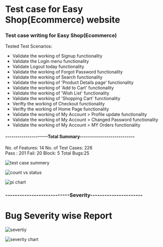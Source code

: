 # Test case for Easy Shop(Ecommerce) website

### Test case writing for Easy Shop(Ecommerce)

Tested Test Scenarios:

- Validate the working of Signup functionality
- Validate the Login menu functionality
- Validate Logout today functionality
- Validate the working of Forgot Password functionality
- Validate the working of Search functionality
- Validate the working of 'Product Details page' functionality
- Validate the working of 'Add to Cart' functionality
- Validate the working of 'Wish List' functionality
- Validate the working of 'Shopping Cart' functionality
- Verifty the working of Checkout functionality
- Verifty the working of Home Page functionality
- Validate the working of My Account > Profile update functionality
- Validate the working of My Account > Changed Password functionality
- Validate the working of My Account > MY Orders functionality

#### ---------------------Total Summary---------------------------

No. of Features: 14 
No. of Test Cases: 226  
Pass : 201
Fail: 20
Block: 5
Total Bugs:25

![test case summery](https://user-images.githubusercontent.com/45961823/231951822-382865d2-3a1c-4924-aadf-e362c02c2d6e.PNG)

![count vs status](https://user-images.githubusercontent.com/45961823/231951864-c57d9ade-bae0-4ea7-a6b2-0a5bd6362e9b.PNG)

![pi chart](https://user-images.githubusercontent.com/45961823/231951886-91d3e2d2-fe2f-4748-bca3-1aead03b5235.PNG)



### ---------------------------Severity----------------------

# Bug Severity wise Report

![severtiy](https://user-images.githubusercontent.com/45961823/231951946-5907640d-5447-45bf-b36f-4283191f7ba9.PNG)


![severity chart](https://user-images.githubusercontent.com/45961823/231951963-fa65110c-44c4-4d34-888c-1661d961f232.PNG)


